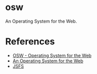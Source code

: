 # osw
An Operating System for the Web.

# References
* [OSW - Operating System for the Web]()
* [An Operating System for the Web](https://jasongullickson.com/an-operating-system-for-the-web.html)
* [JSFS](https://github.com/jjg/jsfs)

